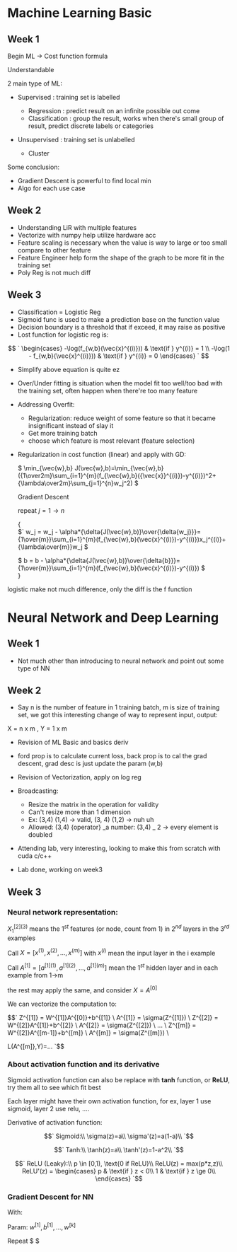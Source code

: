 # Machine Learning Basic

## Week 1

Begin ML -> Cost function formula

Understandable

2 main type of ML:

- Supervised : training set is labelled

  - Regression : predict result on an infinite possible out come
  - Classification : group the result, works when there's small group of result, predict discrete labels or categories

- Unsupervised : training set is unlabelled
  - Cluster

Some conclusion:

- Gradient Descent is powerful to find local min
- Algo for each use case

## Week 2

- Understanding LiR with multiple features
- Vectorize with numpy help utilize hardware acc
- Feature scaling is necessary when the value is way to large or too small compare to other feature
- Feature Engineer help form the shape of the graph to be more fit in the training set
- Poly Reg is not much diff

## Week 3

- Classification = Logistic Reg
- Sigmoid func is used to make a prediction base on the function value
- Decision boundary is a threshold that if exceed, it may raise as positive
- Lost function for logistic reg is:

$$
`
\begin{cases}
-\log(f_{w,b}(\vec{x}^{(i)})) & \text{if } y^{(i)} = 1 \\
-\log(1 - f_{w,b}(\vec{x}^{(i)})) & \text{if } y^{(i)} = 0
\end{cases}
`
$$

- Simplify above equation is quite ez
- Over/Under fitting is situation when the model fit too well/too bad with the training set, often happen when there're too many feature
- Addressing Overfit:
  - Regularization: reduce weight of some feature so that it became insignificant instead of slay it
  - Get more training batch
  - choose which feature is most relevant (feature selection)
- Regularization in cost function (linear) and apply with GD:

  $`
  \min_{\vec{w},b} J(\vec{w},b)=\min_{\vec{w},b}({1\over2m}\sum_{i=1}^{m}(f_{\vec{w},b}({\vec{x}}^{(i)})-y^{(i)})^2+{\lambda\over2m}\sum_{j=1}^{n}w_j^2)
  `$

  Gradient Descent

  repeat $j=1 \rightarrow n$ 
  
  {\
    $`
        w_j = w_j - \alpha*{\delta{J(\vec{w},b)}\over{\delta{w_j}}}={1\over{m}}\sum_{i=1}^{m}(f_{\vec{w},b}(\vec{x}^{(i)})-y^{(i)})x_j^{(i)}+{\lambda\over{m}}w_j 
    $

    $`
        b = b - \alpha*{\delta{J(\vec{w},b)}\over{\delta{b}}}={1\over{m}}\sum_{i=1}^{m}(f_{\vec{w},b}(\vec{x}^{(i)})-y^{(i)})
    `$\
  }

logistic make not much difference, only the diff is the f function

# Neural Network and Deep Learning

## Week 1

- Not much other than introducing to neural network and point out some type of NN

## Week 2

- Say n is the number of feature in 1 training batch, m is size of training set, we got this interesting change of way to represent input, output:

X = n x m , Y = 1 x m

- Revision of ML Basic and basics deriv
- ford prop is to calculate current loss, back prop is to cal the grad descent, grad desc is just update the param (w,b)
- Revision of Vectorization, apply on log reg
- Broadcasting:

  - Resize the matrix in the operation for validity
  - Can't resize more than 1 dimension
  - Ex: (3,4) (1,4) -> valid, (3, 4) (1,2) -> nuh uh
  - Allowed: (3,4) {operator} _a number: (3,4) _ 2 -> every element is doubled

- Attending lab, very interesting, looking to make this from scratch with cuda c/c++
- Lab done, working on week3

## Week 3

### Neural network representation:

$`X_{1}^{[2](3)}`$ means the $`1^{st}`$ features (or node, count from 1) in $`2^{nd}`$ layers in the $`3^{rd}`$ examples

Call $`X = [x^{(1)},x^{(2)},...,x^{(m)}]`$ with $`x^{(i)}`$ mean the input layer in the i example

Call $`A^{[1]} = [a^{[1](1)},a^{[1](2)},...,a^{[1](m)}]`$ mean the $`1^{st}`$ hidden layer and in each example from 1->m

the rest may apply the same, and consider $`X = A^{[0]}`$

We can vectorize the computation to:

$$`
Z^{[1]} = W^{[1]}A^{[0]}+b^{[1]} \\
A^{[1]} = \sigma(Z^{[1]}) \\
Z^{[2]} = W^{[2]}A^{[1]}+b^{[2]} \\
A^{[2]} = \sigma(Z^{[2]}) \\
... \\
Z^{[m]} = W^{[2]}A^{[m-1]}+b^{[m]} \\
A^{[m]} = \sigma(Z^{[m]}) \\

L(A^{[m]},Y)=...
`$$

### About activation function and its derivative

Sigmoid activation function can also be replace with **tanh** function, or **ReLU**, try them all to see which fit best

Each layer might have their own activation function, for ex, layer 1 use sigmoid, layer 2 use relu, ....

Derivative of activation function:

$$`
Sigmoid:\\
\sigma(z)=a\\
\sigma'(z)=a(1-a)\\
`$$

$$`
Tanh:\\
\tanh(z)=a\\
\tanh'(z)=1-a^2\\
`$$

$$`
ReLU (Leaky):\\
p \in [0,1), \text{0 if ReLU}\\
ReLU(z) = max(p*z,z)\\
ReLU'(z) =
\begin{cases}
p & \text{if } z < 0\\
1 & \text{if } z \ge 0\\
\end{cases}
`$$

### Gradient Descent for NN

With:

Param: $` w^{[1]}, b^{[1]}, ... , w^{[k]} `$

Repeat $ $
